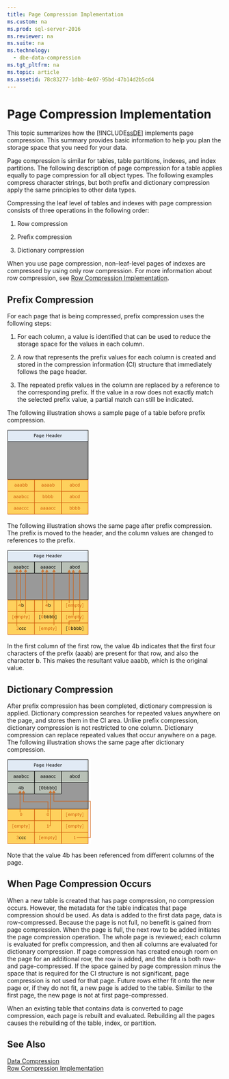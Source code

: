 ```yaml
---
title: Page Compression Implementation
ms.custom: na
ms.prod: sql-server-2016
ms.reviewer: na
ms.suite: na
ms.technology: 
  - dbe-data-compression
ms.tgt_pltfrm: na
ms.topic: article
ms.assetid: 78c83277-1dbb-4e07-95bd-47b14d2b5cd4
---
```

# Page Compression Implementation
  This topic summarizes how the [!INCLUDE[ssDE](../../Topics/TopicNameContainA/includes/ssDE_md.md)] implements page compression. This summary provides basic information to help you plan the storage space that you need for your data.  
  
 Page compression is similar for tables, table partitions, indexes, and index partitions. The following description of page compression for a table applies equally to page compression for all object types. The following examples compress character strings, but both prefix and dictionary compression apply the same principles to other data types.  
  
 Compressing the leaf level of tables and indexes with page compression consists of three operations in the following order:  
  
1.  Row compression  
  
2.  Prefix compression  
  
3.  Dictionary compression  
  
 When you use page compression, non–leaf-level pages of indexes are compressed by using only row compression. For more information about row compression, see [Row Compression Implementation](../../Topics/TopicNameNotContainA/Row-Compression-Implementation.md).  
  
## Prefix Compression  
 For each page that is being compressed, prefix compression uses the following steps:  
  
1.  For each column, a value is identified that can be used to reduce the storage space for the values in each column.  
  
2.  A row that represents the prefix values for each column is created and stored in the compression information (CI) structure that immediately follows the page header.  
  
3.  The repeated prefix values in the column are replaced by a reference to the corresponding prefix. If the value in a row does not exactly match the selected prefix value, a partial match can still be indicated.  
  
 The following illustration shows a sample page of a table before prefix compression.  
  
 ![Page before prefix compression](../../Topics/TopicNameNotContainA/media/skt_TblCompression1c.gif "skt_TblCompression1c")  
  
 The following illustration shows the same page after prefix compression. The prefix is moved to the header, and the column values are changed to references to the prefix.  
  
 ![Page after prefix compression](../../Topics/TopicNameNotContainA/media/TblCompression2.gif "TblCompression2")  
  
 In the first column of the first row, the value 4b indicates that the first four characters of the prefix (aaab) are present for that row, and also the character b. This makes the resultant value aaabb, which is the original value.  
  
## Dictionary Compression  
 After prefix compression has been completed, dictionary compression is applied. Dictionary compression searches for repeated values anywhere on the page, and stores them in the CI area. Unlike prefix compression, dictionary compression is not restricted to one column. Dictionary compression can replace repeated values that occur anywhere on a page. The following illustration shows the same page after dictionary compression.  
  
 ![Page after dictionary compression](../../Topics/TopicNameNotContainA/media/TblCompression3.gif "TblCompression3")  
  
 Note that the value 4b has been referenced from different columns of the page.  
  
## When Page Compression Occurs  
 When a new table is created that has page compression, no compression occurs. However, the metadata for the table indicates that page compression should be used. As data is added to the first data page, data is row-compressed. Because the page is not full, no benefit is gained from page compression. When the page is full, the next row to be added initiates the page compression operation. The whole page is reviewed; each column is evaluated for prefix compression, and then all columns are evaluated for dictionary compression. If page compression has created enough room on the page for an additional row, the row is added, and the data is both row- and page-compressed. If the space gained by page compression minus the space that is required for the CI structure is not significant, page compression is not used for that page. Future rows either fit onto the new page or, if they do not fit, a new page is added to the table. Similar to the first page, the new page is not at first page-compressed.  
  
 When an existing table that contains data is converted to page compression, each page is rebuilt and evaluated. Rebuilding all the pages causes the rebuilding of the table, index, or partition.  
  
## See Also  
 [Data Compression](../../Topics/TopicNameNotContainA/Data-Compression.md)   
 [Row Compression Implementation](../../Topics/TopicNameNotContainA/Row-Compression-Implementation.md)  
  
  